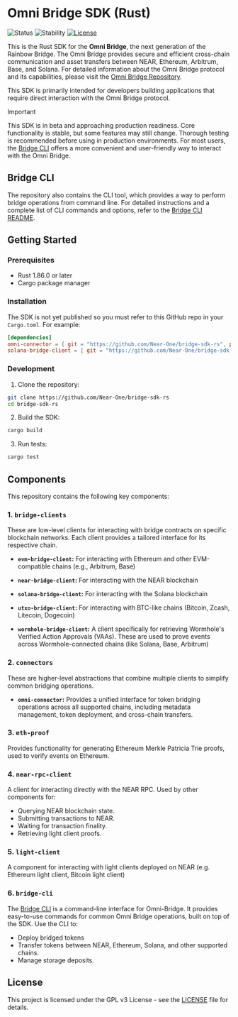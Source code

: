 # Omni Bridge SDK (Rust)

![Status](https://img.shields.io/badge/Status-Beta-blue)
![Stability](https://img.shields.io/badge/Stability-Pre--Release-yellow)
[![License](https://img.shields.io/badge/License-GPL%20v3-blue.svg)](https://www.gnu.org/licenses/gpl-3.0)

This is the Rust SDK for the **Omni Bridge**, the next generation of the Rainbow Bridge.  The Omni Bridge provides secure and efficient cross-chain communication and asset transfers between NEAR, Ethereum, Arbitrum, Base, and Solana. For detailed information about the Omni Bridge protocol and its capabilities, please visit the [Omni Bridge Repository](https://github.com/near/omni-bridge). 

This SDK is primarily intended for developers building applications that require direct interaction with the Omni Bridge protocol. 

> [!IMPORTANT]
> This SDK is in beta and approaching production readiness. Core functionality is stable, but some features may still change.  Thorough testing is recommended before using in production environments.  For most users, the [Bridge CLI](bridge-cli/README.md) offers a more convenient and user-friendly way to interact with the Omni Bridge.

## Bridge CLI

The repository also contains the CLI tool, which provides a way to perform bridge operations from command line. For detailed instructions and a complete list of CLI commands and options, refer to the [Bridge CLI README](bridge-cli/README.md).

## Getting Started

### Prerequisites
- Rust 1.86.0 or later
- Cargo package manager

### Installation

The SDK is not yet published so you must refer to this GitHub repo in your `Cargo.toml`. For example:
```toml
[dependencies]
omni-connector = { git = "https://github.com/Near-One/bridge-sdk-rs", package = "omni-connector" }
solana-bridge-client = { git = "https://github.com/Near-One/bridge-sdk-rs", package = "solana-bridge-client" }
```

### Development

1. Clone the repository:
```bash
git clone https://github.com/Near-One/bridge-sdk-rs
cd bridge-sdk-rs
```

2. Build the SDK:
```bash
cargo build
```

3. Run tests:
```bash
cargo test
```

## Components

This repository contains the following key components:

### 1. `bridge-clients`

These are low-level clients for interacting with bridge contracts on specific blockchain networks. Each client provides a tailored interface for its respective chain.

*   **`evm-bridge-client`:**  For interacting with Ethereum and other EVM-compatible chains (e.g., Arbitrum, Base)

*   **`near-bridge-client`:**  For interacting with the NEAR blockchain

*   **`solana-bridge-client`:**  For interacting with the Solana blockchain

*   **`utxo-bridge-client`:**  For interacting with BTC-like chains (Bitcoin, Zcash, Litecoin, Dogecoin)

*   **`wormhole-bridge-client`:**  A client specifically for retrieving Wormhole's Verified Action Approvals (VAAs). These are used to prove events across Wormhole-connected chains (like Solana, Base, Arbitrum)

### 2. `connectors`

These are higher-level abstractions that combine multiple clients to simplify common bridging operations.

*   **`omni-connector`:** Provides a unified interface for token bridging operations across all supported chains, including metadata management, token deployment, and cross-chain transfers.

### 3. `eth-proof`

Provides functionality for generating Ethereum Merkle Patricia Trie proofs, used to verify events on Ethereum.

### 4. `near-rpc-client`

A client for interacting directly with the NEAR RPC.  Used by other components for:

*   Querying NEAR blockchain state.
*   Submitting transactions to NEAR.
*   Waiting for transaction finality.
*   Retrieving light client proofs.

### 5. `light-client`

A component for interacting with light clients deployed on NEAR (e.g. Ethereum light client, Bitcoin light client)

### 6. `bridge-cli`

The [Bridge CLI](bridge-cli/README.md) is a command-line interface for Omni-Bridge.  It provides easy-to-use commands for common Omni Bridge operations, built on top of the SDK. Use the CLI to:

*   Deploy bridged tokens
*   Transfer tokens between NEAR, Ethereum, Solana, and other supported chains.
*   Manage storage deposits.

## License

This project is licensed under the GPL v3 License - see the [LICENSE](./LICENSE) file for details.
